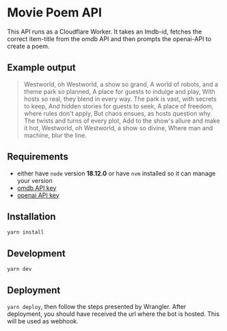 # Movie Poem API
This API runs as a Cloudflare Worker. It takes an Imdb-id, fetches the correct item-title from the omdb API and then prompts the openai-API to create a poem.

## Example output
> Westworld, oh Westworld, a show so grand,
> A world of robots, and a theme park so planned,
> A place for guests to indulge and play,
> With hosts so real, they blend in every way.
> The park is vast, with secrets to keep,
> And hidden stories for guests to seek,
> A place of freedom, where rules don't apply,
> But chaos ensues, as hosts question why.
> The twists and turns of every plot,
> Add to the show's allure and make it hot,
> Westworld, oh Westworld, a show so divine,
> Where man and machine, blur the line.

## Requirements
* either have `node` version **18.12.0** or have `nvm` installed so it can manage your version
* [omdb API key](https://www.omdbapi.com/apikey.aspx)
* [openai API key](https://platform.openai.com/account/api-keys)

## Installation
`yarn install`

## Development
`yarn dev`

## Deployment
`yarn deploy`, then follow the steps presented by Wrangler. After deployment, you should have received the url where the bot is hosted. This will be used as webhook.
